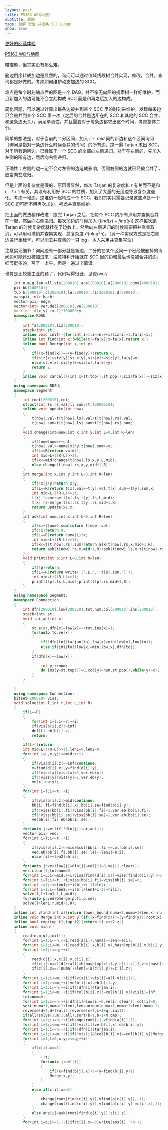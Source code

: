 ```yaml
---
layout: post
title: P5163 WD与地图
subtitle: 题解
tags: 题解 分治 并查集 SCC Luogu
show: true
---
```


[更好的阅读体验](https://www.cnblogs.com/WrongAnswer90-home/p/17930208.html)

[P5163 WD与地图](https://www.luogu.com.cn/problem/P5163)

喵喵题，但其实没有那么难。

删边倒序转成加边是显然的，询问可以通过值域线段树合并实现，修改，合并，查询都是好做的。考虑如何维护动态加边的 SCC。

难点是每个时刻缩点后的图是一个 DAG，并不像无向图的搜索树一样好维护，而且新加入的边可能不会立刻构成 SCC 而是和再之后加入的边构成。

简化问题，可以通过计算出每条边被并到某个 SCC 里的时刻来维护。发现每条边只会被并到某个 SCC 里一次（之后的合并是边所在的 SCC 和其他的 SCC 合并，和这条边无关），满足单调性。并且需要对于每条边都求出这个时间，考虑整体二分。

简单的想法是，对于当前的二分区间，加入 $l\sim mid$ 间的新边和这个区间询问（询问是指对一条边什么时候合并的询问）的所有边，跑一遍 Tarjan 求出 SCC，对于所有询问边，已经属于一个 SCC 的全部向左侧递归。对于在右侧的，先加入左侧的所有边，然后向右侧递归。

正确性：右侧的边一定不会对左侧的边造成影响，否则右侧的边就已经被合并了，应当向左递归。

但是上面的复杂度是假的，原因很显然，每次 Tarjan 的复杂度和 $r$ 有关而不是和 $r-l+1$ 有关，其没有利用好 SCC 的性质，加入了大量的无用边导致复杂度退化。考虑一堆边，这堆边一起构成一个 SCC，我们其实只需要记录这些点是一个 SCC 即可而不用再次加边，考虑并查集维护。

把上面的做法稍作改进：跑完 Tarjan 之后，把每个 SCC 内所有点用并查集合并在一起，然后向右侧递归。每次加边的时候加入 $(find(x)-find(y))$ 这样每次跑 Tarjan 的时候复杂度就挂在了边数上。然后向左侧递归的时候需要把并查集取消，可以用可撤销并查集实现，总复杂度 $\mathcal O(n\log^2n)$。（另一种实现方式是把右侧边进行重标号，可以消去并查集的一只 $\log$，本人采用并查集写法）

注意实现细节：询问边有一部分就是新边，二分的在某个区间一个已经被删掉的询问边可能还没被加进来；注意特判开始就在 SCC 里的边和最后也没被合并的边。细节挺多的，写了一上午，但是一遍过？离谱。

也算是比较重工业的题了，代码写得很丑，见谅/wul。

```cpp
	int n,m,q,len,all,vis[200010],ans[200010],a[200010],numa[400010];
	pii bb[200010];
	tup b[200010],c[200010],le[200010],ri[200010],d[200010];
	map<pii,int> hash;
	vector<pii> edge;
	vector<int> ver,del[200010],ve[200010];
	#define id(x,y) (x-1)*100000+y
	namespace RDSU
	{
		int fa[200010],siz[200010];
		stack<int> st;
		inline void init(){for(int i=1;i<=n;++i)siz[i]=1,fa[i]=i;}
		inline int find(int x){while(x!=fa[x])x=fa[x];return x;}
		inline bool Dmerge(int x,int y)
		{
			if((x=find(x))==(y=find(y)))return 0;
			if(siz[x]>siz[y])st.e(y),siz[x]+=siz[y],fa[y]=x;
			else st.e(x),siz[y]+=siz[x],fa[x]=y;
			return 1;
		}
		inline void cancel(){int x=st.top();st.pop();siz[fa[x]]-=siz[x],fa[x]=x;}
	}
	using namespace RDSU;
	namespace Segment
	{
		int root[200010],cnt;
		struct{int ls,rs,val;ll sum;}t[16000010];
		inline void update(int now)
		{
			t[now].val=t[t[now].ls].val+t[t[now].rs].val;
			t[now].sum=t[t[now].ls].sum+t[t[now].rs].sum;
		}
		void change(int&now,int x,int y,int L=0,int R=len)
		{
			if(!now)now=++cnt;
			t[now].val+=numa[x]*y,t[now].sum+=y;
			if(L==R)return void();
			int mid=L+((R-L)>>1);
			if(x<=mid)change(t[now].ls,x,y,L,mid);
			else change(t[now].rs,x,y,mid+1,R);
		}
		int merge(int x,int y,int L=0,int R=len)
		{
			if(!x||!y)return x|y;
			if(L==R)return t[x].val+=t[y].val,t[x].sum+=t[y].sum,x;
			int mid=L+((R-L)>>1);
			t[x].ls=merge(t[x].ls,t[y].ls,L,mid);
			t[x].rs=merge(t[x].rs,t[y].rs,mid+1,R);
			return update(x),x;
		}
		int ask(int now,int x,int L=0,int R=len)
		{
			if(x>=t[now].sum)return t[now].val;
			if(!x)return 0;
			if(L==R)return numa[L]*x;
			int mid=L+((R-L)>>1);
			if(x<=t[t[now].rs].sum)return ask(t[now].rs,x,mid+1,R);
			return ask(t[now].rs,x,mid+1,R)+ask(t[now].ls,x-t[t[now].rs].sum,L,mid);
		}
		void print(int p,int L=0,int R=len)
		{
			if(!p)return;
			if(L==R)return write('(',L,',',t[p].sum,')');
			int mid=L+((R-L)>>1);
			print(t[p].ls,L,mid),print(t[p].rs,mid+1,R);
		}
	}
	using namespace Segment;
	namespace Connection
	{
		int dfn[200010],low[200010],tot,num,col[200010],ins[200010];
		stack<int> st;
		void tarjan(int x)
		{
			st.e(x),dfn[x]=low[x]=++tot,ins[x]=1;
			for(auto to:ve[x])
			{
				if(!dfn[to])tarjan(to),low[x]=min(low[x],low[to]);
				else if(ins[to])low[x]=min(low[x],dfn[to]);
			}
			if(dfn[x]==low[x])
			{
				int y;++num;
				do ins[y=st.top()]=0,col[y]=num,st.pop();while(y!=x);
			}
		}
		
	}
	using namespace Connection;
	bitset<200010> viss;
	void solve(int l,int r,int L,int R)
	{
		if(L==R)
		{
			for(int i=l;i<=r;++i)
			if(vis[b[i].z]!=inf)
			del[L].eb(b[i].z);
			return;
		}
		if(l>r)return;
		int mid=L+((R-L)>>1),len1=0,len2=0;
		for(int i=L,x,y;i<=mid;++i)
		{
			if(vis[d[i].z]==inf)continue;
			x=find(d[i].x),y=find(d[i].y);
			if(!viss[x])viss[x]=1,ver.eb(x);
			if(!viss[y])viss[y]=1,ver.eb(y);
			ve[x].eb(y);
		}
		for(int i=l;i<=r;++i)
		{
			if(vis[b[i].z]>mid)continue;
			bb[i].fi=find(b[i].x),bb[i].se=find(b[i].y);
			if(!viss[bb[i].fi])viss[bb[i].fi]=1,ver.eb(bb[i].fi);
			if(!viss[bb[i].se])viss[bb[i].se]=1,ver.eb(bb[i].se);
			ve[bb[i].fi].eb(bb[i].se);
		}
		for(auto j:ver)if(!dfn[j])tarjan(j);
		vector<pii> ved;
		for(int i=l;i<=r;++i)
		{
			if(vis[b[i].z]<=mid&&col[bb[i].fi]==col[bb[i].se])
			ved.eb(bb[i].fi,bb[i].se),le[++len1]=b[i];
			else ri[++len2]=b[i];
		}
		for(auto j:ver)low[j]=dfn[j]=col[j]=0,ve[j].clear();
		ver.clear(),tot=num=0;
		for(int i=L;i<=mid;++i)viss[find(d[i].x)]=viss[find(d[i].y)]=0;
		for(int i=l;i<=r;++i)viss[bb[i].fi]=viss[bb[i].se]=0;
		for(int i=1;i<=len1;++i)b[l+i-1]=le[i];
		for(int i=1;i<=len2;++i)b[l+len1+i-1]=ri[i];
		solve(l,l+len1-1,L,mid);
		for(auto p:ved)Dmerge(p.fi,p.se);
		solve(l+len1,r,mid+1,R);
	}
	inline int vfind(int x){return lower_bound(numa+1,numa+1+len,x)-numa;}
	inline void Merge(int x,int y){if((x=find(x))!=(y=find(y)))root[x]=root[y]=merge(root[x],root[y]),Dmerge(x,y);}
	inline bool cmp(tup t1,tup t2){return t1.z<t2.z;}
	inline void mian()
	{
		read(n,m,q),init();
		for(int i=1;i<=n;++i)read(a[i]),numa[++len]=a[i];
		for(int i=1;i<=m;++i)read(b[i].x,b[i].y),hash[mp(b[i].x,b[i].y)]=b[i].z=i;
		for(int i=1;i<=q;++i)
		{
			read(c[i].x,c[i].y,c[i].z);
			if(c[i].x==1)d[++all]=b[hash[mp(c[i].y,c[i].z)]],vis[hash[mp(c[i].y,c[i].z)]]=all;
			if(c[i].x==2)numa[++len]=(a[c[i].y]+=c[i].z);
		}
		for(int i=1;i<=m;++i)if(vis[i])vis[i]=all-vis[i]+1;
		for(int i=1;i<=m;++i)ve[b[i].x].eb(b[i].y);
		for(int i=1;i<=n;++i)if(!dfn[i])tarjan(i);
		for(int i=1;i<=m;++i)if(col[b[i].x]!=col[b[i].y])vis[i]=inf;
		tot=num=0;
		for(int i=1;i<=n;++i)dfn[i]=low[i]=0,ve[i].clear(),col[i]=0;
		sort(numa+1,numa+1+len),len=unique(numa+1,numa+1+len)-numa-1;
		reverse(d+1,d+1+all),reverse(c+1,c+1+q),init();
		if(all)solve(1,m,1,all),sort(b+1,b+1+m,cmp);
		for(int i=1;i<=n;++i)change(root[i],vfind(a[i]),1);
		for(int i=1;i<=m;++i)if(!vis[i])ve[b[i].x].eb(b[i].y);
		for(int i=1;i<=n;++i)if(!dfn[i])tarjan(i);
		for(int i=1;i<=m;++i)if(!vis[i]&&col[b[i].x]==col[b[i].y])Merge(b[i].x,b[i].y);
		for(int i=1,t=0,x,y;i<=q;++i)
		{
			if(c[i].x==1)
			{
				++t;
				for(auto j:del[t])
				{
					if((x=find(b[j].x))!=(y=find(b[j].y)))
					Merge(x,y);
				}
			}
			else if(c[i].x==2)
			{
				change(root[find(c[i].y)],vfind(a[c[i].y]),-1);
				change(root[find(c[i].y)],vfind(a[c[i].y]-=c[i].z),1);
			}
			else ans[i]=ask(root[find(c[i].y)],c[i].z);
		}
		for(int i=q;i>=1;--i)if(c[i].x==3)write(ans[i],'\n');
```